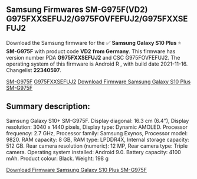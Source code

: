 <h2>Samsung Firmwares SM-G975F(VD2) G975FXXSEFUJ2/G975FOVFEFUJ2/G975FXXSEFUJ2</h2>
Download the Samsung firmware for the ✅ <strong>Samsung Galaxy S10 Plus </strong> ⭐ <strong>SM-G975F</strong> with product code <strong>VD2</strong> <strong> from Germany</strong>. This firmware has version number PDA <strong>G975FXXSEFUJ2</strong> and CSC G975FOVFEFUJ2. The operating system of this firmware is Android R , with build date 2021-11-16. Changelist <strong>22340597</strong>.


[SM-G975F](https://samfirm.shop/samsung/model/SM-G975F)
[G975FXXSEFUJ2](https://samfirm.shop/samsung/pda/G975FXXSEFUJ2)
[Download Firmware Samsung Galaxy S10 Plus SM-G975F](https://samfirm.shop/samsung/firmware/474653)
<h2>Summary description:</h2>
<p>Samsung Galaxy S10+ SM-G975F. Display diagonal: 16.3 cm (6.4"), Display resolution: 3040 x 1440 pixels, Display type: Dynamic AMOLED. Processor frequency: 2.7 GHz, Processor family: Samsung Exynos, Processor model: 9820. RAM capacity: 8 GB, RAM type: LPDDR4X, Internal storage capacity: 512 GB. Rear camera resolution (numeric): 12 MP, Rear camera type: Triple camera. Operating system installed: Android 9.0. Battery capacity: 4100 mAh. Product colour: Black. Weight: 198 g</p>


[Download Firmware Samsung Galaxy S10 Plus SM-G975F](https://samfirm.shop/samsung/firmware/474653)
